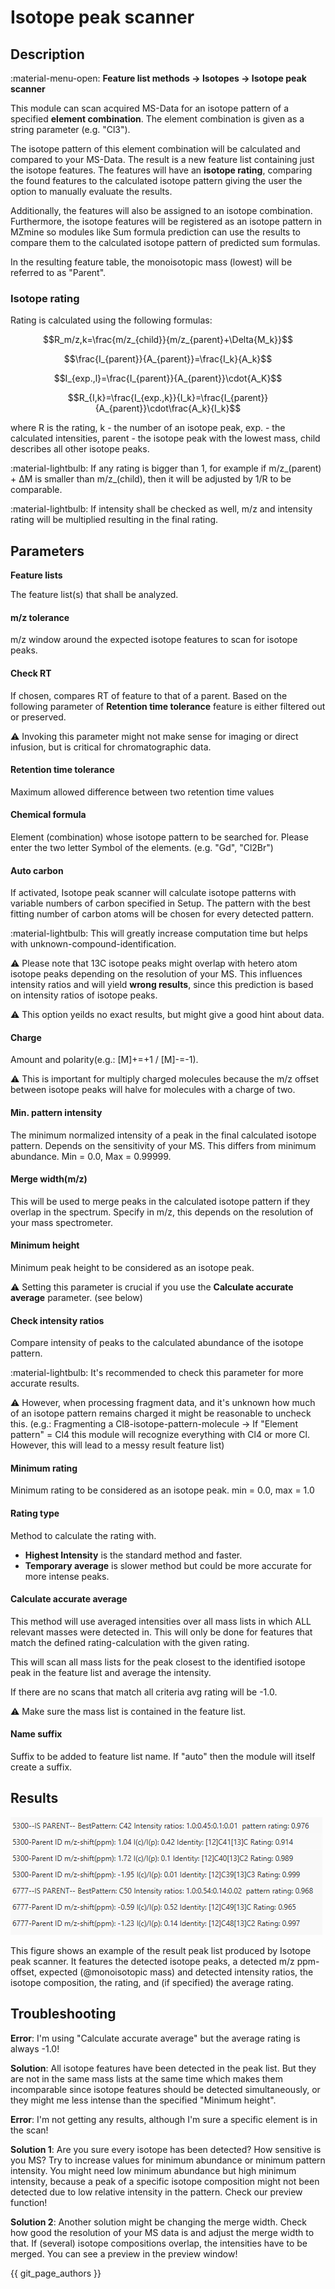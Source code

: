 # **Isotope peak scanner**

## **Description**

:material-menu-open: **Feature list methods → Isotopes → Isotope peak scanner**

This module can scan acquired MS-Data for an isotope pattern of a specified **element combination**. The element combination is given as a string parameter (e.g. "Cl3"). 

The isotope pattern of this element combination will be calculated and compared to your MS-Data. The result is a new feature list containing just the isotope features. The features will have an **isotope rating**, comparing the found features to the calculated isotope pattern giving the user the option to manually evaluate the results. 

Additionally, the features will also be assigned to an isotope combination. Furthermore, the isotope features will be registered as an isotope pattern in MZmine so modules like Sum formula prediction can use the results to compare them to the calculated isotope pattern of predicted sum formulas.

In the resulting feature table, the monoisotopic mass (lowest) will be referred to as "Parent".

### **Isotope rating**

Rating is calculated using the following formulas:

$$R_m/z,k=\frac{m/z_{child}}{m/z_{parent}+\Delta{M_k}}$$

$$\frac{I_{parent}}{A_{parent}}=\frac{I_k}{A_k}$$

$$I_{exp.,l}=\frac{I_{parent}}{A_{parent}}\cdot{A_K}$$

$$R_{I,k}=\frac{I_{exp.,k}}{I_k}=\frac{I_{parent}}{A_{parent}}\cdot\frac{A_k}{I_k}$$

where R is the rating, k - the number of an isotope peak, exp. - the calculated intensities, parent - the isotope peak with the lowest mass, child describes all other isotope peaks. 

:material-lightbulb: If any rating is bigger than 1, for example if m/z_(parent) + ΔM is smaller than m/z_(child), then it will be adjusted by 1/R to be comparable. 

:material-lightbulb: If intensity shall be checked as well, m/z and intensity rating will be multiplied resulting in the final rating.

## **Parameters**

**Feature lists**

The feature list(s) that shall be analyzed.

#### **m/z tolerance**

m/z window around the expected isotope features to scan for isotope peaks.

#### **Check RT**

If chosen, compares RT of feature to that of a parent. Based on the following parameter of **Retention time tolerance** feature is either filtered out or preserved.

:warning: Invoking this parameter might not make sense for imaging or direct infusion, but is critical for chromatographic data.

#### **Retention time tolerance**

Maximum allowed difference between two retention time values

#### **Chemical formula**

Element (combination) whose isotope pattern to be searched for. Please enter the two letter Symbol of the elements. (e.g. \"Gd\", \"Cl2Br\")

#### **Auto carbon**

If activated, Isotope peak scanner will calculate isotope patterns with variable numbers of carbon specified in Setup. The pattern with the best fitting number of carbon atoms will be chosen for every detected pattern.

:material-lightbulb: This will greatly increase computation time but helps with unknown-compound-identification.

:warning: Please note that 13C isotope peaks might overlap with hetero atom isotope peaks depending on the resolution of your MS. This influences intensity ratios and will yield **wrong results**, since this prediction is based on intensity ratios of isotope peaks.

:warning: This option yeilds no exact results, but might give a good hint about data.

#### **Charge**

Amount and polarity(e.g.: [M]+=+1 / [M]-=-1).

:warning: This is important for multiply charged molecules because the m/z offset between isotope peaks will halve for molecules with a charge of two.

#### **Min. pattern intensity**

The minimum normalized intensity of a peak in the final calculated isotope pattern. Depends on the sensitivity of your MS. This differs from minimum abundance. Min = 0.0, Max = 0.99999.

#### **Merge width(m/z)**

This will be used to merge peaks in the calculated isotope pattern if they overlap in the spectrum. Specify in m/z, this depends on the resolution of your mass spectrometer.

#### **Minimum height**

Minimum peak height to be considered as an isotope peak.

:warning: Setting this parameter is crucial if you use the **Calculate accurate average** parameter. (see below)

#### **Check intensity ratios**

Compare intensity of peaks to the calculated abundance of the isotope pattern.

:material-lightbulb: It's recommended to check this parameter for more accurate results.

:warning: However, when processing fragment data, and it's unknown how much of an isotope pattern remains charged it might be reasonable to uncheck this. (e.g.: Fragmenting a Cl8-isotope-pattern-molecule -> If "Element pattern" = Cl4 this module will recognize everything with Cl4 or more Cl. However, this will lead to a messy result feature list)

#### **Minimum rating**

Minimum rating to be considered as an isotope peak. min = 0.0, max = 1.0

#### **Rating type**

Method to calculate the rating with.

- **Highest Intensity** is the standard method and faster.
- **Temporary average** is slower method but could be more accurate for more intense peaks.

#### **Calculate accurate average**

This method will use averaged intensities over all mass lists in which ALL relevant masses were detected in. This will only be done for features that match the defined rating-calculation with the given rating.

This will scan all mass lists for the peak closest to the identified isotope peak in the feature list and average the intensity.

If there are no scans that match all criteria avg rating will be -1.0.

:warning: Make sure the mass list is contained in the feature list.

#### **Name suffix**

Suffix to be added to feature list name. If "auto" then the module will itself create a suffix.

## **Results**

![Example output](example-peak-scanner-output.png)

This figure shows an example of the result peak list produced by Isotope peak scanner. 
It features the detected isotope peaks, a detected m/z ppm-offset, expected (@monoisotopic mass) and detected intensity ratios, the isotope composition, the rating, and (if specified) the average rating.

[//]: # (TODO formula &#40;look below&#41;)

[//]: # (This figure shows the results of the sum formula prediction for the compound Pigment Red 112. Using just the integrated 13C isotope pattern recognition the correct sum formula has and isotope pattern score of 1.6 % &#40;A&#41; for the correct sum formula. Using Isotope peak scanner and recognizing the Cl3 and C isotope pattern the score for the correct sum formula is 82.0 % &#40;B&#41;.)

## **Troubleshooting**

**Error**: I'm using "Calculate accurate average" but the average rating is always -1.0!

**Solution**: All isotope features have been detected in the peak list. But they are not in the same mass lists at the same time which makes them incomparable since isotope features should be detected simultaneously, or they might me less intense than the specified "Minimum height".

**Error**: I'm not getting any results, although I'm sure a specific element is in the scan!

**Solution 1**: Are you sure every isotope has been detected? How sensitive is you MS? Try to increase values for minimum abundance or minimum pattern intensity. You might need low minimum abundance but high minimum intensity, because a peak of a specific isotope composition might not been detected due to low relative intensity in the pattern. Check our preview function!

**Solution 2**: Another solution might be changing the merge width. Check how good the resolution of your MS data is and adjust the merge width to that. If (several) isotope compositions overlap, the intensities have to be merged. You can see a preview in the preview window!

{{ git_page_authors }}